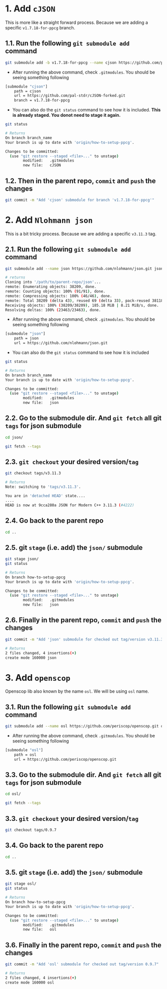 # 1. Add `cJSON`

This is more like a straight forward process. Because we are adding a specific `v1.7.18-for-ppcg` branch.

## 1.1. Run the following `git submodule add` command

```sh
git submodule add -b v1.7.18-for-ppcg --name cjson https://github.com/pal-stdr/cJSON-forked.git cjson
```

- After running the above command, check `.gitmodules`. You should be seeing something following

```sh
[submodule "cjson"]
	path = cjson
	url = https://github.com/pal-stdr/cJSON-forked.git
	branch = v1.7.18-for-ppcg
```

- You can also do the `git status` command to see how it is included. **This is already staged. You donot need to stage it again.**

```sh
git status

# Returns
On branch branch_name
Your branch is up to date with 'origin/how-to-setup-ppcg'.

Changes to be committed:
  (use "git restore --staged <file>..." to unstage)
        modified:   .gitmodules
        new file:   cJSON
```

## 1.2. Then in the parent repo, `commit` and `push` the changes

```sh
git commit -m "Add 'cjson' submodule for branch 'v1.7.18-for-ppcg'"
```





# 2. Add `Nlohmann json`

This is a bit tricky process. Because we are adding a specific `v3.11.3` tag.

## 2.1. Run the following `git submodule add` command

```sh
git submodule add --name json https://github.com/nlohmann/json.git json

# returns
Cloning into '/path/to/parent-repo/json'...
remote: Enumerating objects: 38209, done.
remote: Counting objects: 100% (91/91), done.
remote: Compressing objects: 100% (46/46), done.
remote: Total 38209 (delta 43), reused 69 (delta 33), pack-reused 38118
Receiving objects: 100% (38209/38209), 185.18 MiB | 8.21 MiB/s, done.
Resolving deltas: 100% (23463/23463), done.
```

- After running the above command, check `.gitmodules`. You should be seeing something following

```sh
[submodule "json"]
	path = json
	url = https://github.com/nlohmann/json.git
```

- You can also do the `git status` command to see how it is included

```sh
git status

# Returns
On branch branch_name
Your branch is up to date with 'origin/how-to-setup-ppcg'.

Changes to be committed:
  (use "git restore --staged <file>..." to unstage)
        modified:   .gitmodules
        new file:   json
```

## 2.2. Go to the submodule dir. And `git fetch` all git `tags` for json submodule

```sh
cd json/

git fetch --tags
```

## 2.3. `git checkout` your desired version/`tag`

```sh
git checkout tags/v3.11.3

# Returns
Note: switching to 'tags/v3.11.3'.

You are in 'detached HEAD' state....
....
HEAD is now at 9cca280a JSON for Modern C++ 3.11.3 (#4222)
```

## 2.4. Go back to the parent repo

```sh
cd ..
```

## 2.5. git `stage` (i.e. add) the `json/` submodule

```sh
git stage json/
git status

# Returns
On branch how-to-setup-ppcg
Your branch is up to date with 'origin/how-to-setup-ppcg'.

Changes to be committed:
  (use "git restore --staged <file>..." to unstage)
        modified:   .gitmodules
        new file:   json
```

## 2.6. Finally in the parent repo, `commit` and `push` the changes

```sh
git commit -m "Add 'json' submodule for checked out tag/version v3.11.3"

# Returns
2 files changed, 4 insertions(+)
create mode 160000 json
```


# 3. Add `openscop`

Openscop lib also known by the name `osl`. We will be using `osl` name.

## 3.1. Run the following `git submodule add` command

```sh
git submodule add --name osl https://github.com/periscop/openscop.git osl
```

- After running the above command, check `.gitmodules`. You should be seeing something following

```sh
[submodule "osl"]
	path = osl
	url = https://github.com/periscop/openscop.git
```


## 3.3. Go to the submodule dir. And `git fetch` all git `tags` for json submodule

```sh
cd osl/

git fetch --tags
```

## 3.3. `git checkout` your desired version/`tag`

```sh
git checkout tags/0.9.7
```

## 3.4. Go back to the parent repo

```sh
cd ..
```

## 3.5. git `stage` (i.e. add) the `json/` submodule

```sh
git stage osl/
git status

# Returns
On branch how-to-setup-ppcg
Your branch is up to date with 'origin/how-to-setup-ppcg'.

Changes to be committed:
  (use "git restore --staged <file>..." to unstage)
        modified:   .gitmodules
        new file:   osl
```

## 3.6. Finally in the parent repo, `commit` and `push` the changes

```sh
git commit -m "Add 'osl' submodule for checked out tag/version 0.9.7"

# Returns
2 files changed, 4 insertions(+)
create mode 160000 osl
```